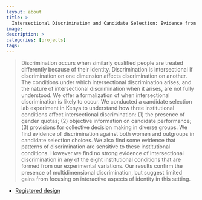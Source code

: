 ```yaml
---
layout: about
title: > 
  Intersectional Discrimination and Candidate Selection: Evidence from a Lab Experiment in Kenya
image: 
description: >
categories: [projects]
tags:
---
```


>Discrimination occurs when similarly qualified people are treated differently because of their identity. Discrimination is intersectional if discrimination on one dimension affects discrimination on another. The conditions under which intersectional discrimination arises, and the nature of intersectional discrimination when it arises, are not fully understood. We offer a formalization of when intersectional discrimination is likely to occur. We conducted a candidate selection lab experiment in Kenya to understand how three institutional conditions affect intersectional discrimination: (1) the presence of  gender quotas; (2) objective information on candidate performance; (3) provisions for collective decision making in diverse groups. We find evidence of discrimination against both women and outgroups in candidate selection choices. We also find some evidence that patterns of discrimination are sensitive to these institutional conditions. However we find no strong evidence of intersectional discrimination in any of the eight institutional conditions that are formed from our experimental variations. Our results confirm the presence of multidimensional discrimination, but suggest limited gains from focusing on interactive aspects of identity in this setting.

- <a href="https://osf.io/p95u7"> Registered design </a>

